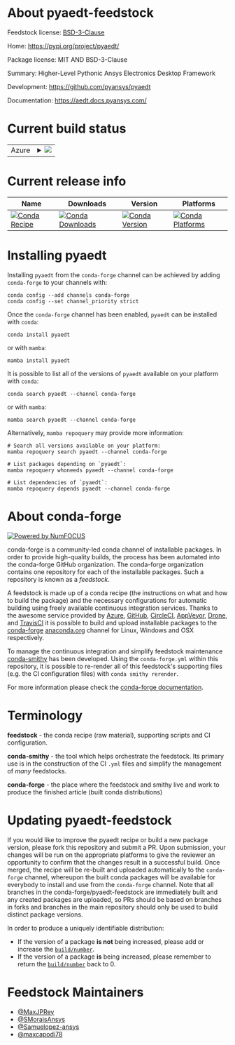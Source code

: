 About pyaedt-feedstock
======================

Feedstock license: [BSD-3-Clause](https://github.com/conda-forge/pyaedt-feedstock/blob/main/LICENSE.txt)

Home: https://pypi.org/project/pyaedt/

Package license: MIT AND BSD-3-Clause

Summary: Higher-Level Pythonic Ansys Electronics Desktop Framework

Development: https://github.com/pyansys/pyaedt

Documentation: https://aedt.docs.pyansys.com/

Current build status
====================


<table>
    
  <tr>
    <td>Azure</td>
    <td>
      <details>
        <summary>
          <a href="https://dev.azure.com/conda-forge/feedstock-builds/_build/latest?definitionId=18250&branchName=main">
            <img src="https://dev.azure.com/conda-forge/feedstock-builds/_apis/build/status/pyaedt-feedstock?branchName=main">
          </a>
        </summary>
        <table>
          <thead><tr><th>Variant</th><th>Status</th></tr></thead>
          <tbody><tr>
              <td>linux_64_python3.10.____cpython</td>
              <td>
                <a href="https://dev.azure.com/conda-forge/feedstock-builds/_build/latest?definitionId=18250&branchName=main">
                  <img src="https://dev.azure.com/conda-forge/feedstock-builds/_apis/build/status/pyaedt-feedstock?branchName=main&jobName=linux&configuration=linux%20linux_64_python3.10.____cpython" alt="variant">
                </a>
              </td>
            </tr><tr>
              <td>linux_64_python3.11.____cpython</td>
              <td>
                <a href="https://dev.azure.com/conda-forge/feedstock-builds/_build/latest?definitionId=18250&branchName=main">
                  <img src="https://dev.azure.com/conda-forge/feedstock-builds/_apis/build/status/pyaedt-feedstock?branchName=main&jobName=linux&configuration=linux%20linux_64_python3.11.____cpython" alt="variant">
                </a>
              </td>
            </tr><tr>
              <td>linux_64_python3.12.____cpython</td>
              <td>
                <a href="https://dev.azure.com/conda-forge/feedstock-builds/_build/latest?definitionId=18250&branchName=main">
                  <img src="https://dev.azure.com/conda-forge/feedstock-builds/_apis/build/status/pyaedt-feedstock?branchName=main&jobName=linux&configuration=linux%20linux_64_python3.12.____cpython" alt="variant">
                </a>
              </td>
            </tr><tr>
              <td>linux_64_python3.13.____cp313</td>
              <td>
                <a href="https://dev.azure.com/conda-forge/feedstock-builds/_build/latest?definitionId=18250&branchName=main">
                  <img src="https://dev.azure.com/conda-forge/feedstock-builds/_apis/build/status/pyaedt-feedstock?branchName=main&jobName=linux&configuration=linux%20linux_64_python3.13.____cp313" alt="variant">
                </a>
              </td>
            </tr><tr>
              <td>win_64_python3.10.____cpython</td>
              <td>
                <a href="https://dev.azure.com/conda-forge/feedstock-builds/_build/latest?definitionId=18250&branchName=main">
                  <img src="https://dev.azure.com/conda-forge/feedstock-builds/_apis/build/status/pyaedt-feedstock?branchName=main&jobName=win&configuration=win%20win_64_python3.10.____cpython" alt="variant">
                </a>
              </td>
            </tr><tr>
              <td>win_64_python3.11.____cpython</td>
              <td>
                <a href="https://dev.azure.com/conda-forge/feedstock-builds/_build/latest?definitionId=18250&branchName=main">
                  <img src="https://dev.azure.com/conda-forge/feedstock-builds/_apis/build/status/pyaedt-feedstock?branchName=main&jobName=win&configuration=win%20win_64_python3.11.____cpython" alt="variant">
                </a>
              </td>
            </tr><tr>
              <td>win_64_python3.12.____cpython</td>
              <td>
                <a href="https://dev.azure.com/conda-forge/feedstock-builds/_build/latest?definitionId=18250&branchName=main">
                  <img src="https://dev.azure.com/conda-forge/feedstock-builds/_apis/build/status/pyaedt-feedstock?branchName=main&jobName=win&configuration=win%20win_64_python3.12.____cpython" alt="variant">
                </a>
              </td>
            </tr><tr>
              <td>win_64_python3.13.____cp313</td>
              <td>
                <a href="https://dev.azure.com/conda-forge/feedstock-builds/_build/latest?definitionId=18250&branchName=main">
                  <img src="https://dev.azure.com/conda-forge/feedstock-builds/_apis/build/status/pyaedt-feedstock?branchName=main&jobName=win&configuration=win%20win_64_python3.13.____cp313" alt="variant">
                </a>
              </td>
            </tr>
          </tbody>
        </table>
      </details>
    </td>
  </tr>
</table>

Current release info
====================

| Name | Downloads | Version | Platforms |
| --- | --- | --- | --- |
| [![Conda Recipe](https://img.shields.io/badge/recipe-pyaedt-green.svg)](https://anaconda.org/conda-forge/pyaedt) | [![Conda Downloads](https://img.shields.io/conda/dn/conda-forge/pyaedt.svg)](https://anaconda.org/conda-forge/pyaedt) | [![Conda Version](https://img.shields.io/conda/vn/conda-forge/pyaedt.svg)](https://anaconda.org/conda-forge/pyaedt) | [![Conda Platforms](https://img.shields.io/conda/pn/conda-forge/pyaedt.svg)](https://anaconda.org/conda-forge/pyaedt) |

Installing pyaedt
=================

Installing `pyaedt` from the `conda-forge` channel can be achieved by adding `conda-forge` to your channels with:

```
conda config --add channels conda-forge
conda config --set channel_priority strict
```

Once the `conda-forge` channel has been enabled, `pyaedt` can be installed with `conda`:

```
conda install pyaedt
```

or with `mamba`:

```
mamba install pyaedt
```

It is possible to list all of the versions of `pyaedt` available on your platform with `conda`:

```
conda search pyaedt --channel conda-forge
```

or with `mamba`:

```
mamba search pyaedt --channel conda-forge
```

Alternatively, `mamba repoquery` may provide more information:

```
# Search all versions available on your platform:
mamba repoquery search pyaedt --channel conda-forge

# List packages depending on `pyaedt`:
mamba repoquery whoneeds pyaedt --channel conda-forge

# List dependencies of `pyaedt`:
mamba repoquery depends pyaedt --channel conda-forge
```


About conda-forge
=================

[![Powered by
NumFOCUS](https://img.shields.io/badge/powered%20by-NumFOCUS-orange.svg?style=flat&colorA=E1523D&colorB=007D8A)](https://numfocus.org)

conda-forge is a community-led conda channel of installable packages.
In order to provide high-quality builds, the process has been automated into the
conda-forge GitHub organization. The conda-forge organization contains one repository
for each of the installable packages. Such a repository is known as a *feedstock*.

A feedstock is made up of a conda recipe (the instructions on what and how to build
the package) and the necessary configurations for automatic building using freely
available continuous integration services. Thanks to the awesome service provided by
[Azure](https://azure.microsoft.com/en-us/services/devops/), [GitHub](https://github.com/),
[CircleCI](https://circleci.com/), [AppVeyor](https://www.appveyor.com/),
[Drone](https://cloud.drone.io/welcome), and [TravisCI](https://travis-ci.com/)
it is possible to build and upload installable packages to the
[conda-forge](https://anaconda.org/conda-forge) [anaconda.org](https://anaconda.org/)
channel for Linux, Windows and OSX respectively.

To manage the continuous integration and simplify feedstock maintenance
[conda-smithy](https://github.com/conda-forge/conda-smithy) has been developed.
Using the ``conda-forge.yml`` within this repository, it is possible to re-render all of
this feedstock's supporting files (e.g. the CI configuration files) with ``conda smithy rerender``.

For more information please check the [conda-forge documentation](https://conda-forge.org/docs/).

Terminology
===========

**feedstock** - the conda recipe (raw material), supporting scripts and CI configuration.

**conda-smithy** - the tool which helps orchestrate the feedstock.
                   Its primary use is in the construction of the CI ``.yml`` files
                   and simplify the management of *many* feedstocks.

**conda-forge** - the place where the feedstock and smithy live and work to
                  produce the finished article (built conda distributions)


Updating pyaedt-feedstock
=========================

If you would like to improve the pyaedt recipe or build a new
package version, please fork this repository and submit a PR. Upon submission,
your changes will be run on the appropriate platforms to give the reviewer an
opportunity to confirm that the changes result in a successful build. Once
merged, the recipe will be re-built and uploaded automatically to the
`conda-forge` channel, whereupon the built conda packages will be available for
everybody to install and use from the `conda-forge` channel.
Note that all branches in the conda-forge/pyaedt-feedstock are
immediately built and any created packages are uploaded, so PRs should be based
on branches in forks and branches in the main repository should only be used to
build distinct package versions.

In order to produce a uniquely identifiable distribution:
 * If the version of a package **is not** being increased, please add or increase
   the [``build/number``](https://docs.conda.io/projects/conda-build/en/latest/resources/define-metadata.html#build-number-and-string).
 * If the version of a package **is** being increased, please remember to return
   the [``build/number``](https://docs.conda.io/projects/conda-build/en/latest/resources/define-metadata.html#build-number-and-string)
   back to 0.

Feedstock Maintainers
=====================

* [@MaxJPRey](https://github.com/MaxJPRey/)
* [@SMoraisAnsys](https://github.com/SMoraisAnsys/)
* [@Samuelopez-ansys](https://github.com/Samuelopez-ansys/)
* [@maxcapodi78](https://github.com/maxcapodi78/)

